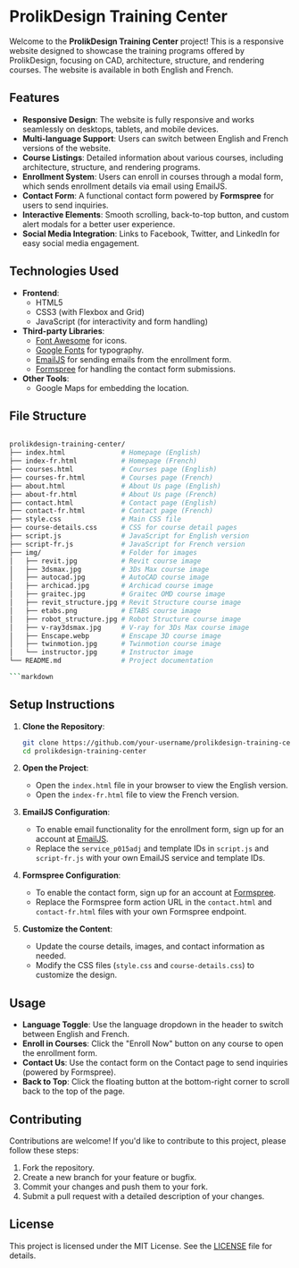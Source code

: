 # ProlikDesign Training Center

Welcome to the **ProlikDesign Training Center** project! This is a responsive website designed to showcase the training programs offered by ProlikDesign, focusing on CAD, architecture, structure, and rendering courses. The website is available in both English and French.

## Features

- **Responsive Design**: The website is fully responsive and works seamlessly on desktops, tablets, and mobile devices.
- **Multi-language Support**: Users can switch between English and French versions of the website.
- **Course Listings**: Detailed information about various courses, including architecture, structure, and rendering programs.
- **Enrollment System**: Users can enroll in courses through a modal form, which sends enrollment details via email using EmailJS.
- **Contact Form**: A functional contact form powered by **Formspree** for users to send inquiries.
- **Interactive Elements**: Smooth scrolling, back-to-top button, and custom alert modals for a better user experience.
- **Social Media Integration**: Links to Facebook, Twitter, and LinkedIn for easy social media engagement.

## Technologies Used

- **Frontend**:
  - HTML5
  - CSS3 (with Flexbox and Grid)
  - JavaScript (for interactivity and form handling)
- **Third-party Libraries**:
  - [Font Awesome](https://fontawesome.com/) for icons.
  - [Google Fonts](https://fonts.google.com/) for typography.
  - [EmailJS](https://www.emailjs.com/) for sending emails from the enrollment form.
  - [Formspree](https://formspree.io/) for handling the contact form submissions.
- **Other Tools**:
  - Google Maps for embedding the location.

## File Structure

```bash

prolikdesign-training-center/
├── index.html              # Homepage (English)
├── index-fr.html           # Homepage (French)
├── courses.html            # Courses page (English)
├── courses-fr.html         # Courses page (French)
├── about.html              # About Us page (English)
├── about-fr.html           # About Us page (French)
├── contact.html            # Contact page (English)
├── contact-fr.html         # Contact page (French)
├── style.css               # Main CSS file
├── course-details.css      # CSS for course detail pages
├── script.js               # JavaScript for English version
├── script-fr.js            # JavaScript for French version
├── img/                    # Folder for images
│   ├── revit.jpg           # Revit course image
│   ├── 3dsmax.jpg          # 3Ds Max course image
│   ├── autocad.jpg         # AutoCAD course image
│   ├── archicad.jpg        # Archicad course image
│   ├── graitec.jpg         # Graitec OMD course image
│   ├── revit_structure.jpg # Revit Structure course image
│   ├── etabs.png           # ETABS course image
│   ├── robot_structure.jpg # Robot Structure course image
│   ├── v-ray3dsmax.jpg     # V-ray for 3Ds Max course image
│   ├── Enscape.webp        # Enscape 3D course image
│   ├── twinmotion.jpg      # Twinmotion course image
│   └── instructor.jpg      # Instructor image
└── README.md               # Project documentation

```markdown
```

## Setup Instructions

1. **Clone the Repository**:

   ```bash
   git clone https://github.com/your-username/prolikdesign-training-center.git
   cd prolikdesign-training-center
   ```

2. **Open the Project**:
   - Open the `index.html` file in your browser to view the English version.
   - Open the `index-fr.html` file to view the French version.

3. **EmailJS Configuration**:
   - To enable email functionality for the enrollment form, sign up for an account at [EmailJS](https://www.emailjs.com/).
   - Replace the `service_p015adj` and template IDs in `script.js` and `script-fr.js` with your own EmailJS service and template IDs.

4. **Formspree Configuration**:
   - To enable the contact form, sign up for an account at [Formspree](https://formspree.io/).
   - Replace the Formspree form action URL in the `contact.html` and `contact-fr.html` files with your own Formspree endpoint.

5. **Customize the Content**:
   - Update the course details, images, and contact information as needed.
   - Modify the CSS files (`style.css` and `course-details.css`) to customize the design.

## Usage

- **Language Toggle**: Use the language dropdown in the header to switch between English and French.
- **Enroll in Courses**: Click the "Enroll Now" button on any course to open the enrollment form.
- **Contact Us**: Use the contact form on the Contact page to send inquiries (powered by Formspree).
- **Back to Top**: Click the floating button at the bottom-right corner to scroll back to the top of the page.

## Contributing

Contributions are welcome! If you'd like to contribute to this project, please follow these steps:

1. Fork the repository.
2. Create a new branch for your feature or bugfix.
3. Commit your changes and push them to your fork.
4. Submit a pull request with a detailed description of your changes.

## License

This project is licensed under the MIT License. See the [LICENSE](LICENSE) file for details.
